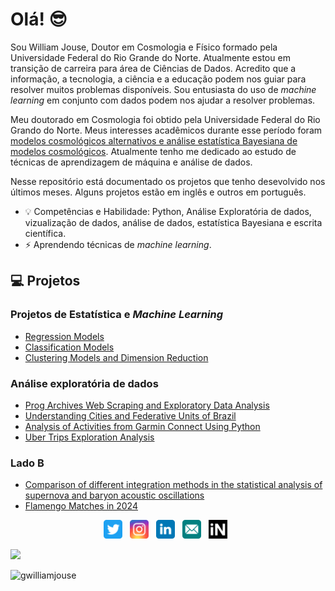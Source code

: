 # Olá! 😎

Sou William Jouse, Doutor em Cosmologia e Físico formado pela Universidade Federal do Rio Grande do Norte. Atualmente estou em transição de carreira para área de Ciências de Dados. Acredito que a informação, a tecnologia, a ciência e a educação podem nos guiar para resolver muitos problemas disponíveis. Sou entusiasta do uso de *machine learning* em conjunto com dados podem nos ajudar a resolver problemas. 

Meu doutorado em Cosmologia foi obtido pela Universidade Federal do Rio Grando do Norte. Meus interesses acadêmicos durante esse período foram [modelos cosmológicos alternativos e análise estatística Bayesiana de modelos cosmológicos](https://repositorio.ufrn.br/bitstream/123456789/29691/1/Vinculosobservacionaismodelos_Silva_2019.pdf). Atualmente tenho me dedicado ao estudo de técnicas de aprendizagem de máquina e análise de dados.

Nesse repositório está documentado os projetos que tenho desevolvido nos últimos meses. Alguns projetos estão em inglês e outros em português.

- 💡 Competências e Habilidade: Python, Análise Exploratória de dados, vizualização de dados, análise de dados, estatística Bayesiana e escrita científica.
- ⚡️ Aprendendo técnicas de *machine learning*.

## 💻 Projetos

### Projetos de Estatística e *Machine Learning*

- [Regression Models](https://github.com/williamjouse/Regression-Models)
- [Classification Models](https://github.com/williamjouse/Classification-models)
- [Clustering Models and Dimension Reduction](Soon)

### Análise exploratória de dados

- [Prog Archives Web Scraping and Exploratory Data Analysis](https://github.com/williamjouse/Prog_archives_scraping)
- [Understanding Cities and Federative Units of Brazil](https://github.com/williamjouse/Cities_Brazil)
- [Analysis of Activities from Garmin Connect Using Python](https://github.com/williamjouse/Garmin_analysis)
- [Uber Trips Exploration Analysis](https://github.com/williamjouse/Uber_trips_EDA)

### Lado B

- [Comparison of different integration methods in the statistical analysis of supernova and baryon acoustic oscillations](https://github.com/williamjouse/LCDM)
- [Flamengo Matches in 2024](https://github.com/williamjouse/jogos-Flamengo-2024)




<p align='center'>
<a href="https://twitter.com/williamjouse"><img height="30" src="imagens/twitter.svg"></a>&nbsp;&nbsp;
<a href="https://instagram.com/williamjouse"><img height="30" src="imagens/instagram.svg"></a>&nbsp;&nbsp;
<a href="http://www.linkedin.com/in/williamjouse"><img height="30" src="imagens/linkedin.svg"></a>&nbsp;&nbsp;
<a href="mailto:williamjouse@gmail.com"><img height="30" src="imagens/email.svg"></a>&nbsp;&nbsp;
<a href="https://inspirehep.net/literature?sort=mostrecent&size=25&page=1&q=f%20a%20w%20j%20c%20da%20silva"><img height="30" src="imagens/inspire-hep.svg"></a>&nbsp;&nbsp;
</p>


![](https://hit.yhype.me/github/profile?user_id=41267092)
<p align="left"> <img src="https://komarev.com/ghpvc/?username=williamjouse&color=blue" alt="gwilliamjouse"/> </p>
